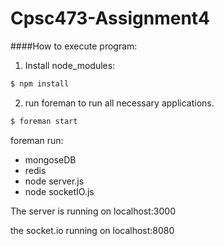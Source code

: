 # Cpsc473-Assignment4
####How to execute program:
1) Install node_modules:
```sh
$ npm install
```
2) run foreman to run all necessary applications.
```sh
$ foreman start
```
foreman run:
* mongoseDB
* redis
* node server.js
* node socketIO.js

The server is running on localhost:3000

the socket.io running on localhost:8080
